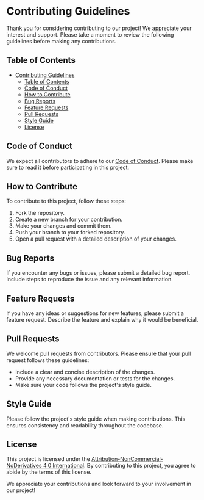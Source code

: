 # Contributing Guidelines

Thank you for considering contributing to our project! We appreciate your interest and support. Please take a moment to review the following guidelines before making any contributions.

## Table of Contents
- [Contributing Guidelines](#contributing-guidelines)
  - [Table of Contents](#table-of-contents)
  - [Code of Conduct](#code-of-conduct)
  - [How to Contribute](#how-to-contribute)
  - [Bug Reports](#bug-reports)
  - [Feature Requests](#feature-requests)
  - [Pull Requests](#pull-requests)
  - [Style Guide](#style-guide)
  - [License](#license)

## Code of Conduct
We expect all contributors to adhere to our [Code of Conduct](CODE_OF_CONDUCT.md). Please make sure to read it before participating in this project.

## How to Contribute
To contribute to this project, follow these steps:

1. Fork the repository.
2. Create a new branch for your contribution.
3. Make your changes and commit them.
4. Push your branch to your forked repository.
5. Open a pull request with a detailed description of your changes.

## Bug Reports
If you encounter any bugs or issues, please submit a detailed bug report. Include steps to reproduce the issue and any relevant information.

## Feature Requests
If you have any ideas or suggestions for new features, please submit a feature request. Describe the feature and explain why it would be beneficial.

## Pull Requests
We welcome pull requests from contributors. Please ensure that your pull request follows these guidelines:

- Include a clear and concise description of the changes.
- Provide any necessary documentation or tests for the changes.
- Make sure your code follows the project's style guide.

## Style Guide
Please follow the project's style guide when making contributions. This ensures consistency and readability throughout the codebase.

## License
This project is licensed under the [Attribution-NonCommercial-NoDerivatives 4.0 International](LICENSE). By contributing to this project, you agree to abide by the terms of this license.

We appreciate your contributions and look forward to your involvement in our project!
